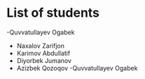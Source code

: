 # List of students
-Quvvatullayev Ogabek
- Naxalov Zarifjon
- Karimov Abdullatif
- Diyorbek Jumanov
- Azizbek Qozoqov
-Quvvatullayev Ogabek
